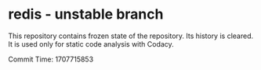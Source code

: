# redis - unstable branch

This repository contains frozen state of the repository.
Its history is cleared. It is used only for static code
analysis with Codacy.

Commit Time: 1707715853